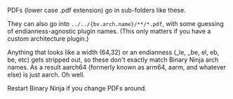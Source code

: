 PDFs (lower case .pdf extension) go in sub-folders like these.


They can also go into `../../{bv.arch.name}/**/*.pdf`, with some guessing of endianness-agnostic plugin names. (This only matters if you have a custom architecture plugin.)

Anything that looks like a width (64,32) or an endianness (_le, _be, el, eb, be, etc) gets stripped out, so these don't exactly match Binary Ninja arch names. As a result aarch64 (formerly known as arm64, aarm, and whatever else) is just aarch.  Oh well.

Restart Binary Ninja if you change PDFs around.
